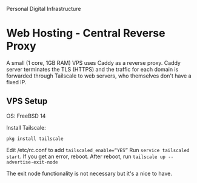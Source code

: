 Personal Digital Infrastructure

# Web Hosting - Central Reverse Proxy

A small (1 core, 1GB RAM) VPS uses Caddy as a reverse proxy. Caddy server terminates the TLS (HTTPS) and the traffic for each domain is forwarded through Tailscale to web servers, who themselves don't have a fixed IP. 

## VPS Setup

OS: FreeBSD 14

Install Tailscale:
```
pkg install tailscale
```
Edit /etc/rc.conf to add `tailscaled_enable=“YES”`
Run `service tailscaled start`. If you get an error, reboot.
After reboot, run `tailscale up --advertise-exit-node`

The exit node functionality is not necessary but it's a nice to have.

